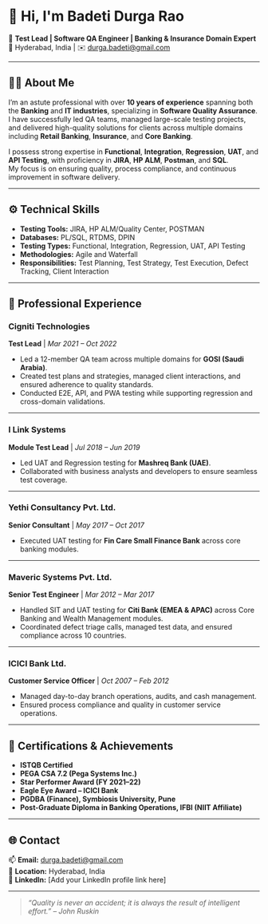 # 👋 Hi, I'm Badeti Durga Rao  

🎯 **Test Lead | Software QA Engineer | Banking & Insurance Domain Expert**  
📍 Hyderabad, India | ✉️ [durga.badeti@gmail.com](mailto:durga.badeti@gmail.com)

---

## 👨‍💻 About Me  
I’m an astute professional with over **10 years of experience** spanning both the **Banking** and **IT industries**, specializing in **Software Quality Assurance**.  
I have successfully led QA teams, managed large-scale testing projects, and delivered high-quality solutions for clients across multiple domains including **Retail Banking**, **Insurance**, and **Core Banking**.  

I possess strong expertise in **Functional**, **Integration**, **Regression**, **UAT**, and **API Testing**, with proficiency in **JIRA**, **HP ALM**, **Postman**, and **SQL**.  
My focus is on ensuring quality, process compliance, and continuous improvement in software delivery.

---

## ⚙️ Technical Skills  
- **Testing Tools:** JIRA, HP ALM/Quality Center, POSTMAN  
- **Databases:** PL/SQL, RTDMS, DPIN  
- **Testing Types:** Functional, Integration, Regression, UAT, API Testing  
- **Methodologies:** Agile and Waterfall  
- **Responsibilities:** Test Planning, Test Strategy, Test Execution, Defect Tracking, Client Interaction  

---

## 🏢 Professional Experience  

### **Cigniti Technologies**  
**Test Lead** | *Mar 2021 – Oct 2022*  
- Led a 12-member QA team across multiple domains for **GOSI (Saudi Arabia)**.  
- Created test plans and strategies, managed client interactions, and ensured adherence to quality standards.  
- Conducted E2E, API, and PWA testing while supporting regression and cross-domain validations.  

---

### **I Link Systems**  
**Module Test Lead** | *Jul 2018 – Jun 2019*  
- Led UAT and Regression testing for **Mashreq Bank (UAE)**.  
- Collaborated with business analysts and developers to ensure seamless test coverage.  

---

### **Yethi Consultancy Pvt. Ltd.**  
**Senior Consultant** | *May 2017 – Oct 2017*  
- Executed UAT testing for **Fin Care Small Finance Bank** across core banking modules.  

---

### **Maveric Systems Pvt. Ltd.**  
**Senior Test Engineer** | *Mar 2012 – Mar 2017*  
- Handled SIT and UAT testing for **Citi Bank (EMEA & APAC)** across Core Banking and Wealth Management modules.  
- Coordinated defect triage calls, managed test data, and ensured compliance across 10 countries.  

---

### **ICICI Bank Ltd.**  
**Customer Service Officer** | *Oct 2007 – Feb 2012*  
- Managed day-to-day branch operations, audits, and cash management.  
- Ensured process compliance and quality in customer service operations.  

---

## 🏅 Certifications & Achievements  
- **ISTQB Certified**  
- **PEGA CSA 7.2 (Pega Systems Inc.)**  
- **Star Performer Award (FY 2021–22)**  
- **Eagle Eye Award – ICICI Bank**  
- **PGDBA (Finance), Symbiosis University, Pune**  
- **Post-Graduate Diploma in Banking Operations, IFBI (NIIT Affiliate)**  

---

## 🌐 Contact  
📫 **Email:** [durga.badeti@gmail.com](mailto:durga.badeti@gmail.com)  
📍 **Location:** Hyderabad, India  
🔗 **LinkedIn:** [Add your LinkedIn profile link here]

---

> *“Quality is never an accident; it is always the result of intelligent effort.” – John Ruskin*
